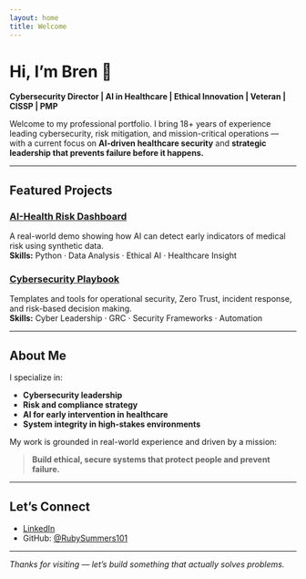 ```yaml
---
layout: home
title: Welcome
---
```


# Hi, I’m Bren 👋  
**Cybersecurity Director | AI in Healthcare | Ethical Innovation | Veteran | CISSP | PMP**

Welcome to my professional portfolio. I bring 18+ years of experience leading cybersecurity, risk mitigation, and mission-critical operations — with a current focus on **AI-driven healthcare security** and **strategic leadership that prevents failure before it happens.**

---

## Featured Projects

### [AI-Health Risk Dashboard](https://github.com/RubySummers101/ai-health-risk-dashboard)
A real-world demo showing how AI can detect early indicators of medical risk using synthetic data.  
**Skills:** Python · Data Analysis · Ethical AI · Healthcare Insight

### [Cybersecurity Playbook](https://github.com/RubySummers101/cybersecurity-playbook)
Templates and tools for operational security, Zero Trust, incident response, and risk-based decision making.  
**Skills:** Cyber Leadership · GRC · Security Frameworks · Automation

---

## About Me

I specialize in:
- **Cybersecurity leadership**
- **Risk and compliance strategy**
- **AI for early intervention in healthcare**
- **System integrity in high-stakes environments**

My work is grounded in real-world experience and driven by a mission:  
> **Build ethical, secure systems that protect people and prevent failure.**

---

## Let’s Connect

- [LinkedIn](https://www.linkedin.com/in/brenriley/)
- GitHub: [@RubySummers101](https://github.com/RubySummers101)

---

*Thanks for visiting — let’s build something that actually solves problems.*
